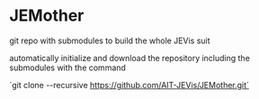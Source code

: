 # JEMother
git repo with submodules to build the whole JEVis suit

automatically initialize and download the repository including the submodules with the command

´git clone --recursive https://github.com/AIT-JEVis/JEMother.git´
